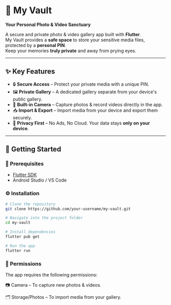 # 🔐 My Vault  
**Your Personal Photo & Video Sanctuary**  

A secure and private photo & video gallery app built with **Flutter**.  
My Vault provides a **safe space** to store your sensitive media files, protected by a **personal PIN**.  
Keep your memories **truly private** and away from prying eyes.  

---

## ✨ Key Features  
- 🔒 **Secure Access** – Protect your private media with a unique PIN.  
- 🖼️ **Private Gallery** – A dedicated gallery separate from your device's public gallery.  
- 📸 **Built-in Camera** – Capture photos & record videos directly in the app.  
- 📥 **Import & Export** – Import media from your device and export them securely.  
- 🚫 **Privacy First** – No Ads, No Cloud. Your data stays **only on your device**.  

---

## 🚀 Getting Started  

### 📌 Prerequisites  
- [Flutter SDK](https://flutter.dev/docs/get-started/install)  
- Android Studio / VS Code  

### ⚙️ Installation  

```bash
# Clone the repository
git clone https://github.com/your-username/my-vault.git

# Navigate into the project folder
cd my-vault

# Install dependencies
flutter pub get

# Run the app
flutter run
```

### 📱 Permissions

The app requires the following permissions:

📷 Camera – To capture new photos & videos.

🗂️ Storage/Photos – To import media from your gallery.
